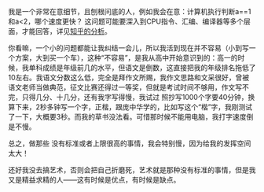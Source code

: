 我是一个非常在意细节，且刨根问底的人，例如我会在意：计算机执行判断a==1和a<2，哪个速度更快？  这问题可能要深入到CPU指令、汇编、编译器等多个层面，才能回答，详见[知乎的分析](https://www.zhihu.com/question/264749633)。

你看嘛，一个小的问题都能让我纠结一会儿，所以我活到现在并不容易（小到写一个方案，大到买一个车），这种“不容易”，是我从高中开始意识到的：高一的时候，我单科成绩是年级前几的水平，但语文是倒数，这直接把我的年级排名拖低了10左右。我语文分数这么低，完全是拜作文所赐，我作文思路和文采很好，曾被语文老师当做典范，征文比赛还得过一等奖，但就是考试时间不够用，作文写不完，只得几分、十几分，还有我字写得慢，我试过 照抄写1000个字要40分钟，换算下来，2秒多钟写一个字，正楷，跟庞中华学的，比如写这个“楷”字，我刚测试了一下，大概要3秒。而我的草书没法看。可惜那时候不能用电脑，我打字速度倒是不慢。  

总之，做那些 没有标准或者上限很高的事情，我会特别慢，因为给我的发挥空间太大！  

还好我没去搞艺术，否则会把自己折磨死，艺术就是那种没有标准的事情，但是我又是精益求精的人——这有时候是优点，有时候是缺点。
